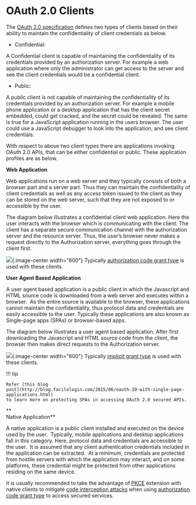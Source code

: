 # OAuth 2.0 Clients

The [OAuth 2.0 specification](https://tools.ietf.org/html/rfc6749)
defines two types of clients based on their ability to maintain the
confidentiality of client credentials as below.

-   Confidential:

A Confidential client is capable of maintaining the confidentiality of
its credentials provided by an authorization server. For example a web
application where only the administrator can get access to the server
and see the client credentials would be a confidential client.

-   Public:

A public client is not capable of maintaining the confidentiality of its
credentials provided by an authorization server. For example a mobile
phone application or a desktop application that has the client secret
embedded, could get cracked, and the secret could be revealed. The same
is true for a JavaScript application running in the users browser. The
user could use a JavaScript debugger to look into the application, and
see client credentials.

With respect to above two client types there are applications invoking
OAuth 2.0 APIs, that can be either confidential or public. These
application profiles are as below.

**Web Application**

Web applications run on a web server and they typically consists of both
a browser part and a server part. Thus they can maintain the
confidentiality of client credentials as well as any access token issued
to the client as they can be stored on the web server, such that they
are not exposed to or accessible by the user.

The diagram below illustrates a confidential client web application.
Here the user interacts with the browser which is communicating with the
client. The client has a separate secure communication channel with the
authorization server and the resource server. Thus, the user’s browser
never makes a request directly to the Authorization server, everything
goes through the client first.

![](attachments/103329625/103329626.png){.image-center width="600"}
Typically [authorization code grant type](_Authorization_Code_Grant_) is
used with these clients.

  

**User Agent Based Application**

A user agent based application is a public client in which the
Javascript and HTML source code is downloaded from a web server and
executes within a browser.  As the entire source is available to the
browser, these applications cannot maintain the confidentiality, thus
protocol data and credentials are easily accessible to the user.
Typically these applications are also known as Single-page apps (SPAs)
or browser-based apps.

The diagram below illustrates a user agent based application. After
first downloading the Javascript and HTML source code from the client,
the browser then makes direct requests to the Authorization server.

![](attachments/103329625/103329627.png){.image-center width="600"}
Typically [implicit grant type](_Implicit_Grant_) is used with these
clients.

!!! tip
    
    Refer [this blog
    post](http://blog.facilelogin.com/2015/06/oauth-20-with-single-page-applications.html)
    to learn more on protecting SPAs in accessing OAuth 2.0 secured APIs.
    

**  
Native Application**

A native application is a public client installed and executed on the
device used by the user.  Typically, mobile applications and desktop
applications fall in this category. Here, protocol data and credentials
are accessible to the user.  It is assumed that any client
authentication credentials included in the application can be extracted.
 At a minimum, credentials are protected from hostile servers with which
the application may interact, and on some platforms, these credential
might be protected from other applications residing on the same device.

It is usually recommended to take the advantage of
[PKCE](https://tools.ietf.org/html/rfc7636) extension with native
clients to mitigate [code interception
attacks](_Mitigating_Authorization_Code_Interception_Attacks_) when
using [authorization code grant type](_Authorization_Code_Grant_) to
access secured services.

  
